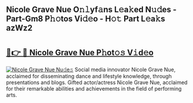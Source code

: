 ## Nicole Grave Nue O𝚗𝚕yf𝚊ns L𝚎a𝚔ed N𝚞𝚍es - Part-Gm8 P𝚑𝚘tos Vi𝚍𝚎o - H𝚘𝚝 Part L𝚎a𝚔s azWz2

# <h2><a href="http://kfc0nl.oniu.top/?m=Nicole+Grave+Nue">🔗👉 🔴 Nicole Grave Nue P𝚑ot𝚘𝚜 V𝚒d𝚎o</a></h2>

[![Nicole Grave Nue Nu𝚍e𝚜](https://i.imgur.com/0qMVB7G.gif)](http://kfc0nl.oniu.top/?m=Nicole+Grave+Nue)
Social media innovator Nicole Grave Nue, acclaimed for disseminating dance and lifestyle knowledge, through presentations and blogs. Gifted actor/actress Nicole Grave Nue, acclaimed for their remarkable abilities and achievements in the field of performing arts.  
